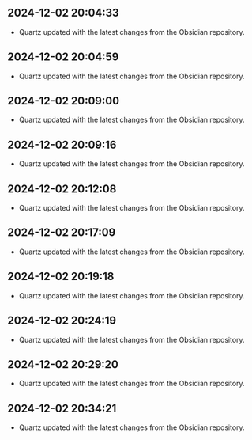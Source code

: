 ## 2024-12-02 20:04:33
- Quartz updated with the latest changes from the Obsidian repository.

## 2024-12-02 20:04:59
- Quartz updated with the latest changes from the Obsidian repository.

## 2024-12-02 20:09:00
- Quartz updated with the latest changes from the Obsidian repository.

## 2024-12-02 20:09:16
- Quartz updated with the latest changes from the Obsidian repository.

## 2024-12-02 20:12:08
- Quartz updated with the latest changes from the Obsidian repository.

## 2024-12-02 20:17:09
- Quartz updated with the latest changes from the Obsidian repository.

## 2024-12-02 20:19:18
- Quartz updated with the latest changes from the Obsidian repository.

## 2024-12-02 20:24:19
- Quartz updated with the latest changes from the Obsidian repository.

## 2024-12-02 20:29:20
- Quartz updated with the latest changes from the Obsidian repository.

## 2024-12-02 20:34:21
- Quartz updated with the latest changes from the Obsidian repository.

